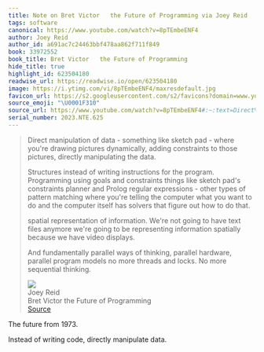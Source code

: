 ```yaml
---
title: Note on Bret Victor   the Future of Programming via Joey Reid
tags: software
canonical: https://www.youtube.com/watch?v=8pTEmbeENF4
author: Joey Reid
author_id: a691ac7c24463bbf478aa862f711f849
book: 33972552
book_title: Bret Victor   the Future of Programming
hide_title: true
highlight_id: 623504180
readwise_url: https://readwise.io/open/623504180
image: https://i.ytimg.com/vi/8pTEmbeENF4/maxresdefault.jpg
favicon_url: https://s2.googleusercontent.com/s2/favicons?domain=www.youtube.com
source_emoji: "\U0001F310"
source_url: https://www.youtube.com/watch?v=8pTEmbeENF4#:~:text=Direct%20manipulation%20of,more%20sequential%20thinking.
serial_number: 2023.NTE.625
---
```

> Direct manipulation of data - something like sketch pad - where you're drawing pictures dynamically, adding constraints to those pictures, directly manipulating the data.
> 
> Structures instead of writing instructions for the program. Programming using goals and constraints things like sketch pad's constraints planner and Prolog regular expressions - other types of pattern matching where you're telling the computer what you want to do and the computer itself has solvers that figure out how to do that.
> 
> spatial representation of information. We're not going to have text files anymore we're going to be representing information spatially because we have video displays.
> 
> And fundamentally parallel ways of thinking, parallel hardware, parallel program models no more threads and locks. No more sequential thinking.
> <div class="quoteback-footer"><div class="quoteback-avatar"><img class="mini-favicon" src="https://s2.googleusercontent.com/s2/favicons?domain=www.youtube.com"></div><div class="quoteback-metadata"><div class="metadata-inner"><span style="display:none">FROM:</span><div aria-label="Joey Reid" class="quoteback-author"> Joey Reid</div><div aria-label="Bret Victor   the Future of Programming" class="quoteback-title"> Bret Victor   the Future of Programming</div></div></div><div class="quoteback-backlink"><a target="_blank" aria-label="go to the full text of this quotation" rel="noopener" href="https://www.youtube.com/watch?v=8pTEmbeENF4#:~:text=Direct%20manipulation%20of,more%20sequential%20thinking." class="quoteback-arrow"> Source</a></div></div>

The future from 1973.

Instead of writing code, directly manipulate data.